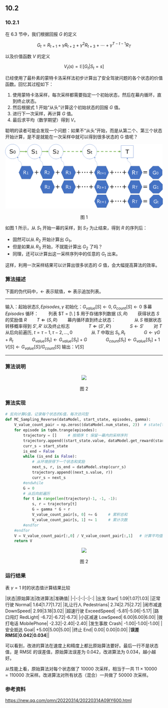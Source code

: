 
## 10.2 

### 10.2.1 

在 6.3 节中，我们根据回报 $G$ 的定义

$$
G_t = R_{t+1}+\gamma R_{t+2}+\gamma^2 R_{t+3}+ \cdots +\gamma^{T-t-1} R_{T}
$$

以及价值函数 $V$ 的定义

$$
V_t(s) = \mathbb E [G_t | S_t = s]
$$

已经使用了最朴素的蒙特卡洛采样法初步计算出了安全驾驶问题的各个状态的价值函数。回忆其过程如下：

1. 使用蒙特卡洛采样，每次采样都需要指定一个初始状态，然后在幕内循环，直到终止状态。
2. 然后根据式 1 开始“从头”计算这个初始状态的回报 $G$ 值。
3. 进行下一次采样，再计算 $G$ 值。
4. 最后求平均（数学期望）得到 $V$。

聪明的读者可能会发现一个问题：如果不“从头”开始，而是从第二个、第三个状态开始计算，是不是就能在一次采样中就可以得到很多状态的 G 值呢？

<center>
<img src="./img/MC-1.png">

图 1 
</center>

如图 1 所示，从 $S_1$ 开始一幕的采样，到 $S_T$ 为止结束，得到 $R$ 的序列后：
- 固然可以从 $R_2$ 开始计算出 $G_1$。
- 但是如果从 $R_3$ 开始，不就能计算出 $G_2$ 了吗？
- 同理，还可以计算出这一采样序列中的任意的 $G_t$ 出来。

这样，利用一次采样结果可以计算出很多状态的 $G$ 值，会大幅提高算法的效率。


### 算法描述

下面的伪代码中，$\leftarrow$ 表示赋值，$\Leftarrow$ 表示追加列表。

---

输入：起始状态$S,Episodes,\gamma$
初始化：$G_{value}[S] \leftarrow 0, G_{count}[S] \leftarrow 0$
多幕 $Episodes$ 循环：
　　列表 $T = [\ ] $ 用于存储序列数据 $(S,R)$
　　获得状态 $S$ 的奖励值 $R$
　　$T \Leftarrow (S,R)$
　　幕内循环直到终止状态：
　　　　从 $S$ 根据状态转移概率得到 $S',R'$ 以及终止标志
　　　　$T \Leftarrow (S',R')$
　　　　$S \leftarrow S'$
　　对 $T$ 从后向前遍历, $t=\tau-1,\tau-2,...,0$
　　　　从 $T$ 中取出 $S_t,R_t$
　　　　$G \leftarrow \gamma G+R_t$
　　　　$G_{value}[S_t] \leftarrow G_{value}[S_t]+G$
　　　　$G_{count}[S_t] \leftarrow G_{value}[S_t]+1$
$V[S] \leftarrow G_{value}[S] / G_{count}[S]$
输出：$V[S]$

---

### 算法说明

<center>
<img src="./img/MC-2.png">

图 2
</center>


### 算法实现

```Python
# 反向计算G值，记录每个状态的G值，每次访问型
def MC_Sampling_Reverse(dataModel, start_state, episodes, gamma):
    V_value_count_pair = np.zeros((dataModel.num_states, 2))  # state[total value, count of g]
    for episode in tqdm.trange(episodes):
        trajectory = []     # 按顺序 t 保留一幕内的采样序列
        trajectory.append((start_state.value, dataModel.get_reward(start_state)))
        curr_s = start_state
        is_end = False
        while (is_end is False):
            # 从环境获得下一个状态和奖励
            next_s, r, is_end = dataModel.step(curr_s)
            trajectory.append((next_s.value, r))
            curr_s = next_s
        #endwhile
        G = 0
        # 从后向前遍历
        for t in range(len(trajectory)-1, -1, -1):
            s, r = trajectory[t]
            G = gamma * G + r
            V_value_count_pair[s, 0] += G     # 累积总和
            V_value_count_pair[s, 1] += 1     # 累计次数
        #endfor
    #endfor
    V = V_value_count_pair[:,0] / V_value_count_pair[:,1]   # 计算平均值
    return V
```



<center>
<img src="./img/MC-2-RMSE.png">

图 2
</center>

### 运行结果

表   $\gamma=1$ 时的状态值计算结果比较

|状态|原始算法|改进算法|准确值|
|-|-:|-:|-:|-:|
|出发 Start|           1.09|1.07|1.03|
|正常行驶 Normal|      1.64|1.77|1.72|
|礼让行人 Pedestrians| 2.74|2.75|2.72|
|闹市减速 DownSpeed|   2.99|3.18|3.02|
|超速行驶 ExceedSpeed| -5.81|-5.06|-5.17|
|路口闯灯 RedLight|    -6.72|-6.72|-6.73|
|小区减速 LowSpeed|     6.00|6.00|6.00|
|拨打电话 MobilePhone| -2.32|-2.40|-2.40|
|发生事故 Crash|       -1.00|-1.00|-1.00|
|安全抵达 Goal|        +5.00|5.00|5.00|
|终止 End|              0.00| 0.00|0.00|
|**误差 RMSE**|**0.042**|**0.034**||

可以看到，改进的算法在速度上和精度上都比原始算法要好。最后一行不是状态值，是 RMSE 的误差值，原始算法误差为 0.042，改进算法为 0.034，越小越好。

从性能上看，原始算法对每个状态做了 10000 次采样，相当于一共 $11 \times 10000=110000$ 次采样。改进算法对所有状态（混合）一共做了 50000 次采样。



### 参考资料

https://new.qq.com/omn/20220314/20220314A09IY600.html